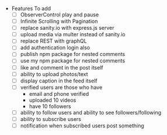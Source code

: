 

- Features To add
  - [ ] ObserverControl play and pause
  - [ ] Infinite Scrolling with Pagination
  - [ ] replace sanity.io with express.js server
  - [ ] upload media via multer instead of sanity.io
  - [ ] replace REST with graphQL
  - [ ] add authentication login also
  - [ ] publish npm package for nested comments
  - [ ] use my npm package for nested comments
  - [ ] like and comment in the post itself
  - [ ] ability to upload photos/text
  - [ ] display caption in the feed itself
  - [ ] verified users are those who have
       - email and phone verified
       - uploaded 10 videos
       - have 10 followers
  - [ ] ability to follow users and ability to see followers/following
  - [ ] ability to subscribe users
  - [ ] notification when subscribed users post something 
